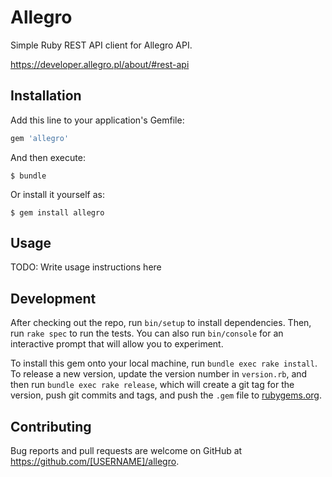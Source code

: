 # Allegro

Simple Ruby REST API client for Allegro API.

https://developer.allegro.pl/about/#rest-api

## Installation

Add this line to your application's Gemfile:

```ruby
gem 'allegro'
```

And then execute:

    $ bundle

Or install it yourself as:

    $ gem install allegro

## Usage

TODO: Write usage instructions here

## Development

After checking out the repo, run `bin/setup` to install dependencies. Then, run `rake spec` to run the tests. You can also run `bin/console` for an interactive prompt that will allow you to experiment.

To install this gem onto your local machine, run `bundle exec rake install`. To release a new version, update the version number in `version.rb`, and then run `bundle exec rake release`, which will create a git tag for the version, push git commits and tags, and push the `.gem` file to [rubygems.org](https://rubygems.org).

## Contributing

Bug reports and pull requests are welcome on GitHub at https://github.com/[USERNAME]/allegro.
